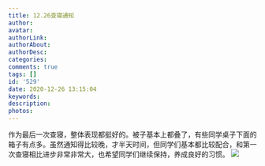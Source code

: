 ```yaml
---
title: 12.26查寝通知
author: 
avatar: 
authorLink: 
authorAbout: 
authorDesc: 
categories: 
comments: true
tags: []
id: '529'
date: 2020-12-26 13:15:04
keywords:
description:
photos:
---
```


作为最后一次查寝，整体表现都挺好的。被子基本上都叠了，有些同学桌子下面的箱子有点多。虽然通知得比较晚，才半天时间，但同学们基本都比较配合，和第一次查寝相比进步非常非常大，也希望同学们继续保持，养成良好的习惯。 ![](http://www.aiupc.xyz/wp-content/uploads/2020/12/QQ图片20201226130247.png)
